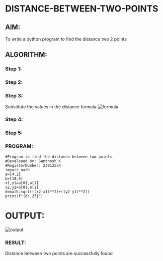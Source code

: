 # DISTANCE-BETWEEN-TWO-POINTS

## AIM:
To write a python program to find the distance two 2 points
## ALGORITHM:
### Step 1: 
### Step 2: 
### Step 3: 
Substitute the values in the distance formula  ![formula](https://github.com/ksanthosh2805/DISTANCE-BETWEEN-TWO-POINTS/assets/85092922/85241650-94a4-49c2-9942-4e47a43f5b48)

### Step 4: 
### Step 5: 
### PROGRAM:
```
#Program to find the distance between two points.
#Developed by: Santhosh K
#RegisterNumber: 23013554
import math
a=[4,2]
b=[10,6]
x1,y1=a[0],a[1]
x2,y2=b[0],b[1]
d=math.sqrt(((x2-x1)**2)+((y2-y1)**2))
print(f"{d:.2f}")
```

# OUTPUT:
![output](https://github.com/ksanthosh2805/DISTANCE-BETWEEN-TWO-POINTS/assets/85092922/4bc66d3b-e416-4245-9bcf-02c06aef2fb9)



### RESULT:
Distance between two points are successfully found
